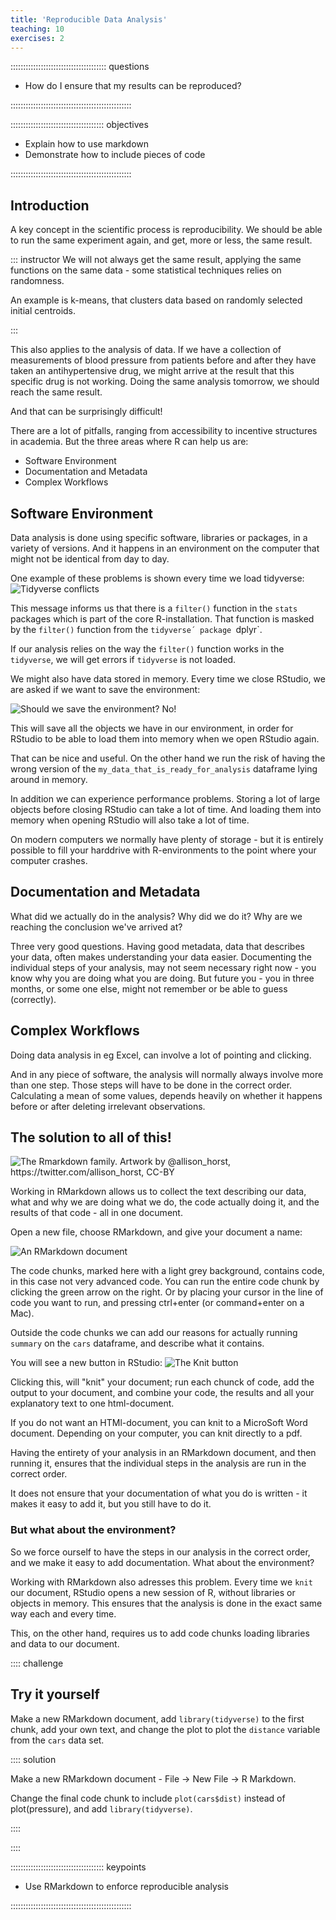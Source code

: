 ```yaml
---
title: 'Reproducible Data Analysis'
teaching: 10
exercises: 2
---
```


:::::::::::::::::::::::::::::::::::::: questions 

- How do I ensure that my results can be reproduced?

::::::::::::::::::::::::::::::::::::::::::::::::

::::::::::::::::::::::::::::::::::::: objectives

- Explain how to use markdown
- Demonstrate how to include pieces of code

::::::::::::::::::::::::::::::::::::::::::::::::

## Introduction

A key concept in the scientific process is reproducibility. We should be able to 
run the same experiment again, and get, more or less, the same result. 

::: instructor
We will not always get the same result, applying the same functions on the
same data - some statistical techniques relies on randomness.

An example is k-means, that clusters data based on randomly selected initial
centroids.

:::

This also applies to the analysis of data. If we have a collection of 
measurements of blood pressure from patients before and after they have taken 
an antihypertensive drug, we might arrive at the result that this specific drug 
is not working. Doing the same analysis tomorrow, we should reach the same result.

And that can be surprisingly difficult!

There are a lot of pitfalls, ranging from accessibility to incentive structures
in academia. But the three areas where R can help us are:

* Software Environment
* Documentation and Metadata
* Complex Workflows

## Software Environment

Data analysis is done using specific software, libraries or packages,
in a variety of versions. And it happens in an environment on the computer that
might not be identical from day to day.

One example of these problems is shown every time we load tidyverse:
![Tidyverse conflicts](fig/tidyverse_conflicts.png)

This message informs us that there is a `filter()` function in the `stats` 
packages which is part of the core R-installation. That function is masked by the
`filter()` function from the `tidyverse´ package `dplyr`.

If our analysis relies on the way the `filter()` function works in the 
`tidyverse`, we will get errors if `tidyverse` is not loaded.

We might also have data stored in memory. Every time we close RStudio, we are 
asked if we want to save the environment:

![Should we save the environment? No!](fig/save_environment.png)

This will save all the objects we have in our environment, in order for RStudio
to be able to load them into memory when we open RStudio again.

That can be nice and useful. On the other hand we run the risk of having the 
wrong version of the `my_data_that_is_ready_for_analysis` dataframe lying around in memory. 

In addition we can experience performance problems. Storing a lot of large objects
before closing RStudio can take a lot of time. And loading them into memory
when opening RStudio will also take a lot of time.

On modern computers we normally have plenty of storage - but it is entirely 
possible to fill your harddrive with R-environments to the point where your 
computer crashes.



## Documentation and Metadata

What did we actually do in the analysis? Why did we do it? Why are we reaching the conclusion we've arrived at?

Three very good questions. Having good metadata, data that describes your data,
often makes understanding your data easier. Documenting the individual steps of
your analysis, may not seem necessary right now - you know why you are doing
what you are doing. But future you - you in three months, or some one else,
might not remember or be able to guess (correctly).


## Complex Workflows

Doing data analysis in eg Excel, can involve a lot of pointing and clicking.

And in any piece of software, the analysis will normally always involve more than one
step. Those steps will have to be done in the correct order. Calculating
a mean of some values, depends heavily on whether it happens before or after 
deleting irrelevant observations.

## The solution to all of this!

![The Rmarkdown family. Artwork by @allison_horst, https://twitter.com/allison_horst, CC-BY](fig/horstmarkdown.png)


Working in RMarkdown allows us to collect the text describing our data, what and
why we are doing what we do, the code actually doing it, and the results of that code -
all in one document.

Open a new file, choose RMarkdown, and give your document a name:

![An RMarkdown document](fig/rmarkdown.png)

The code chunks, marked here with a light grey background, contains code, 
in this case not very advanced code. You can run the entire code chunk by 
clicking the green arrow on the right. Or by placing your cursor in the line
of code you want to run, and pressing ctrl+enter (or command+enter on a Mac).

Outside the code chunks we can add 
our reasons for actually running `summary` on the `cars` dataframe, and describe
what it contains. 

You will see a new button in RStudio:
![The Knit button](fig/knitr_button.png)

Clicking this, will "knit" your document; run each chunck of code, add the 
output to your document, and combine your code, the results and all your explanatory
text to one html-document.

If you do not want an HTMl-document, you can knit to a MicroSoft Word document. 
Depending on your computer, you can knit directly to a pdf.


Having the entirety of your analysis in an RMarkdown document, and then running it,
ensures that the individual steps in the analysis are run in the correct order.

It does not ensure that your documentation of what you do is written - it
makes it easy to add it, but you still have to do it.

### But what about the environment?

So we force ourself to have the steps in our analysis in the correct order, and
we make it easy to add documentation. What about the environment?

Working with RMarkdown also adresses this problem. 
Every time we `knit` our document, RStudio 
opens a new session of R, without libraries or objects in memory. This ensures
that the analysis is done in the exact same way each and every time.

This, on the other hand, requires us to add code chunks loading libraries and 
data to our document.


:::: challenge
## Try it yourself

Make a new RMarkdown document, add `library(tidyverse)` to the first chunk, add 
your own text, and change the plot to plot the `distance` variable from the `cars`
data set.

:::: solution

Make a new RMarkdown document - File -> New File -> R Markdown.

Change the final code chunk to include `plot(cars$dist)` instead of plot(pressure),
and add `library(tidyverse)`.


::::

::::



::::::::::::::::::::::::::::::::::::: keypoints 

- Use RMarkdown to enforce reproducible analysis

::::::::::::::::::::::::::::::::::::::::::::::::

